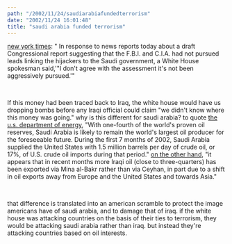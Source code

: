 ```yaml
---
path: "/2002/11/24/saudiarabiafundedterrorism" 
date: "2002/11/24 16:01:48" 
title: "saudi arabia funded terrorism" 
---
```

<p><a href="http://www.nytimes.com/2002/11/24/international/middleeast/24ENVO.html?ex=1038805200&amp;en=20da045f1e8d80c0&amp;ei=5062">new york times</a>: " In response to news reports today about a draft Congressional report suggesting that the F.B.I. and C.I.A. had not pursued leads linking the hijackers to the Saudi government, a White House spokesman said,'"I don't agree with the assessment it's not been aggressively pursued.'"</p><br><p>If this money had been traced back to Iraq, the white house would have us dropping bombs before any Iraqi official could claim "we didn't know where this money was going." why is this different for saudi arabia? to quote <a href="http://www.eia.doe.gov/emeu/cabs/saudi.html">the u.s. department of energy</a>, "With one-fourth of the world's proven oil reserves, Saudi Arabia is likely to remain the world's largest oil producer for the foreseeable future. During the first 7 months of 2002, Saudi Arabia supplied the United States with 1.5 million barrels per day of crude oil, or 17%, of U.S. crude oil imports during that period." <a href="http://www.eia.doe.gov/emeu/cabs/iraq.html">on the other hand</a>, "it appears that in recent months more Iraqi oil (close to three-quarters) has been exported via Mina al-Bakr rather than via Ceyhan, in part due to a shift in oil exports away from Europe and the United States and towards Asia."</p><br><p>that difference is translated into an american scramble to protect the image americans have of saudi arabia, and to damage that of iraq. if the white house was attacking countries on the basis of their ties to terrorism, they would be attacking saudi arabia rather than iraq. but instead they're attacking countries based on oil interests.</p>
